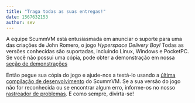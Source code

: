 ```yaml
---
title: "Traga todas as suas entregas!"
date: 1567632153
author: sev
---
```


A equipe ScummVM está entusiasmada em anunciar o suporte para uma das criações de John Romero, o jogo *Hyperspace Delivery Boy!* Todas as versões conhecidas são suportadas, incluindo Linux, Windows e PocketPC. Se você não possui uma cópia, pode obter a demonstração em nossa [seção de demonstrações](/demos/)

Então pegue sua cópia do jogo e ajude-nos a testá-lo usando a [última compilação de desenvolvimento](https://buildbot.scummvm.org/builds.html) do ScummVM. Se a sua versão do jogo não for reconhecida ou se encontrar algum erro, informe-os no nosso [rastreador de problemas](https://bugs.scummvm.org). E como sempre, divirta-se!
